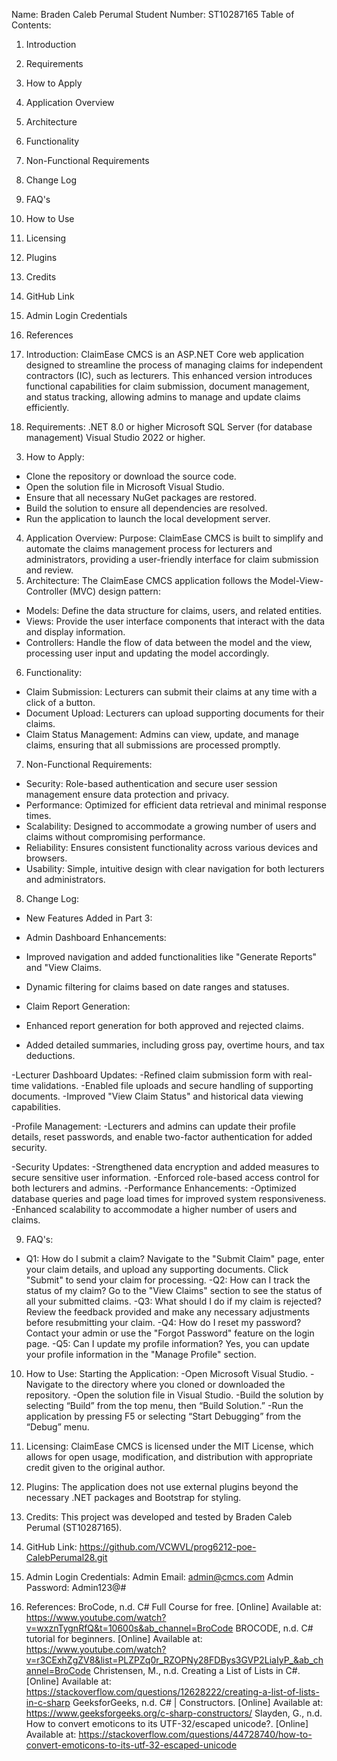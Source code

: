 Name: Braden Caleb Perumal
Student Number: ST10287165
Table of Contents:
1) Introduction
2) Requirements
3) How to Apply
4) Application Overview
5) Architecture
6) Functionality
7) Non-Functional Requirements
8) Change Log
9) FAQ's
10) How to Use
11) Licensing
12) Plugins
13) Credits
14) GitHub Link
15) Admin Login Credentials
16) References

1) Introduction:
ClaimEase CMCS is an ASP.NET Core web application designed to streamline the process of managing claims for independent contractors (IC), such as lecturers. This enhanced version introduces functional capabilities for claim submission, document management, and status tracking, allowing admins to manage and update claims efficiently.

2) Requirements:
.NET 8.0 or higher
Microsoft SQL Server (for database management)
Visual Studio 2022 or higher.


<configuration>
    <startup> 
        <supportedRuntime version="v4.0" sku=".NETFramework,Version=v4.6" />
    </startup>
</configuration>

3) How to Apply:
-  Clone the repository or download the source code.
- Open the solution file in Microsoft Visual Studio.
- Ensure that all necessary NuGet packages are restored.
- Build the solution to ensure all dependencies are resolved.
- Run the application to launch the local development server.


4) Application Overview:
Purpose: ClaimEase CMCS is built to simplify and automate the claims management process for lecturers and administrators, providing a user-friendly interface for claim submission and review.
5) Architecture:
The ClaimEase CMCS application follows the Model-View-Controller (MVC) design pattern:
- Models: Define the data structure for claims, users, and related entities.
- Views: Provide the user interface components that interact with the data and display information.
- Controllers: Handle the flow of data between the model and the view, processing user input and updating the model accordingly.

6) Functionality:
- Claim Submission: Lecturers can submit their claims at any time with a click of a button.
- Document Upload: Lecturers can upload supporting documents for their claims.
- Claim Status Management: Admins can view, update, and manage claims, ensuring that all submissions are processed promptly.



7) Non-Functional Requirements:
- Security: Role-based authentication and secure user session management ensure data protection and privacy.
- Performance: Optimized for efficient data retrieval and minimal response times.
- Scalability: Designed to accommodate a growing number of users and claims without compromising performance.
- Reliability: Ensures consistent functionality across various devices and browsers.
- Usability: Simple, intuitive design with clear navigation for both lecturers and administrators.


8) Change Log:
- New Features Added in Part 3:
- Admin Dashboard Enhancements:
-	Improved navigation and added functionalities like "Generate Reports" and "View Claims.
-	Dynamic filtering for claims based on date ranges and statuses.

- Claim Report Generation:
- Enhanced report generation for both approved and rejected claims.
- Added detailed summaries, including gross pay, overtime hours, and tax deductions.

-Lecturer Dashboard Updates:
-Refined claim submission form with real-time validations.
-Enabled file uploads and secure handling of supporting documents.
-Improved "View Claim Status" and historical data viewing capabilities.

-Profile Management:
-Lecturers and admins can update their profile details, reset passwords, and enable two-factor authentication for added security.

-Security Updates:
-Strengthened data encryption and added measures to secure sensitive user information.
-Enforced role-based access control for both lecturers and admins.
-Performance Enhancements:
-Optimized database queries and page load times for improved system responsiveness.
-Enhanced scalability to accommodate a higher number of users and claims.

9) FAQ's:
- Q1: How do I submit a claim?
Navigate to the "Submit Claim" page, enter your claim details, and upload any supporting documents. Click "Submit" to send your claim for processing.
-Q2: How can I track the status of my claim?
Go to the "View Claims" section to see the status of all your submitted claims.
-Q3: What should I do if my claim is rejected?
Review the feedback provided and make any necessary adjustments before resubmitting your claim.
-Q4: How do I reset my password?
Contact your admin or use the "Forgot Password" feature on the login page.
-Q5: Can I update my profile information?
Yes, you can update your profile information in the "Manage Profile" section.

10) How to Use:
Starting the Application:
-Open Microsoft Visual Studio.
-Navigate to the directory where you cloned or downloaded the repository.
-Open the solution file in Visual Studio.
-Build the solution by selecting “Build” from the top menu, then “Build Solution.”
-Run the application by pressing F5 or selecting “Start Debugging” from the “Debug” menu.

11) Licensing:
ClaimEase CMCS is licensed under the MIT License, which allows for open usage, modification, and distribution with appropriate credit given to the original author.

12) Plugins:
The application does not use external plugins beyond the necessary .NET packages and Bootstrap for styling.

13) Credits:
This project was developed and tested by Braden Caleb Perumal (ST10287165).

14) GitHub Link:
https://github.com/VCWVL/prog6212-poe-CalebPerumal28.git

15) Admin Login Credentials:
Admin Email: admin@cmcs.com
Admin Password: Admin123@#

16) References: 
BroCode, n.d. C# Full Course for free. [Online] Available at: https://www.youtube.com/watch?v=wxznTygnRfQ&t=10600s&ab_channel=BroCode
BROCODE, n.d. C# tutorial for beginners. [Online] Available at: https://www.youtube.com/watch?v=r3CExhZgZV8&list=PLZPZq0r_RZOPNy28FDBys3GVP2LiaIyP_&ab_channel=BroCode
Christensen, M., n.d. Creating a List of Lists in C#. [Online] Available at: https://stackoverflow.com/questions/12628222/creating-a-list-of-lists-in-c-sharp
GeeksforGeeks, n.d. C# | Constructors. [Online] Available at: https://www.geeksforgeeks.org/c-sharp-constructors/
Slayden, G., n.d. How to convert emoticons to its UTF-32/escaped unicode?. [Online] Available at: https://stackoverflow.com/questions/44728740/how-to-convert-emoticons-to-its-utf-32-escaped-unicode

